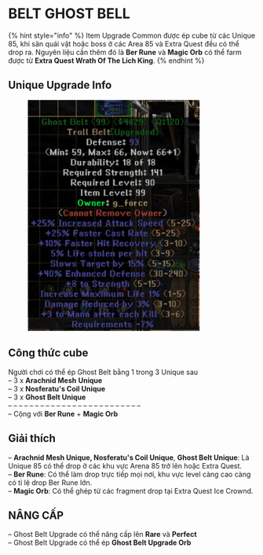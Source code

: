 # BELT GHOST BELL

{% hint style="info" %}
Item Upgrade Common được ép cube từ các Unique 85, khi săn quái vật hoặc boss ở các Area 85 và Extra Quest đều có thể drop ra. Nguyên liệu cần thêm đó là **Ber Rune** và **Magic Orb** có thể farm được từ **Extra Quest Wrath Of The Lich King**.
{% endhint %}

Unique Upgrade Info\
 <a href="#unique-upgrade-info" id="unique-upgrade-info"></a>
-------------------------------------------------------------

<figure><img src="../../.gitbook/assets/image (10).png" alt="" width="350"><figcaption></figcaption></figure>

##

## **Công thức cube**

Người chơi có thể ép Ghost Belt bằng 1 trong 3 Unique sau\
– 3 x **Arachnid Mesh** **Unique**\
– 3 x **Nosferatu's Coil Unique**\
– 3 x **Ghost Belt Unique**\
– – – – – – – – – – – – – – – – – – – – – – – – –\
– Cộng với **Ber Rune** + **Magic Orb**





## **Giải thích**

– **Arachnid Mesh Unique, Nosferatu's Coil Unique**, **Ghost Belt Unique**: Là Unique 85 có thể drop ở các khu vực Arena 85 trở lên hoặc Extra Quest.\
– **Ber Rune**: Có thể làm drop trực tiếp mọi nơi, khu vực level càng cao càng có tỉ lệ drop Ber Rune lớn.\
– **Magic Orb**: Có thể ghép từ các fragment drop tại Extra Quest Ice Crownd.





## **NÂNG CẤP**

– Ghost Belt Upgrade có thể nâng cấp lên **Rare** và **Perfect**\
– Ghost Belt Upgrade có thể ép **Ghost Belt Upgrade Orb**

